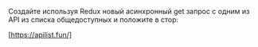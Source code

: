 Создайте используя Redux новый асинхронный get запрос с одним из API из списка общедоступных и положите в стор:

[https://apilist.fun/]
